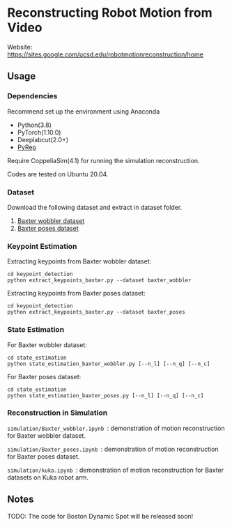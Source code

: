# Reconstructing Robot Motion from Video

Website: https://sites.google.com/ucsd.edu/robotmotionreconstruction/home

## Usage

### Dependencies
Recommend set up the environment using Anaconda

- Python(3.8)
- PyTorch(1.10.0)
- Deeplabcut(2.0+)
- [PyRep](https://github.com/stepjam/PyRep)

Require CoppeliaSim(4.1) for running the simulation reconstruction.

Codes are tested on Ubuntu 20.04.

### Dataset

Download the following dataset and extract in dataset folder.

1. [Baxter wobbler dataset](https://drive.google.com/file/d/1UlbUgTQFce4Bqci0im8ieCTvXa_Ylr0j/view)
2. [Baxter poses dataset](https://drive.google.com/file/d/19_PdlJw-uOlUGS5Vp6oK5tcKXiMD-QUQ/view)


### Keypoint Estimation

Extracting keypoints from Baxter wobbler dataset:

```
cd keypoint_detection
python extract_keypoints_baxter.py --dataset baxter_wobbler
```
Extracting keypoints from Baxter poses dataset:

```
cd keypoint_detection
python extract_keypoints_baxter.py --dataset baxter_poses
```

### State Estimation

For Baxter wobbler dataset:

```
cd state_estimation
python state_estimation_baxter_wobbler.py [--n_l] [--n_q] [--n_c]
```
For Baxter poses dataset:

```
cd state_estimation
python state_estimation_baxter_poses.py [--n_l] [--n_q] [--n_c]
```

### Reconstruction in Simulation

```simulation/Baxter_wobbler.ipynb ```: demonstration of motion reconstruction for Baxter wobbler dataset.

```simulation/Baxter_poses.ipynb ```: demonstration of motion reconstruction for Baxter poses dataset.

```simulation/kuka.ipynb ```: demonstration of motion reconstruction for Baxter datasets on Kuka robot arm.


## Notes

TODO: The code for Boston Dynamic Spot will be released soon!
